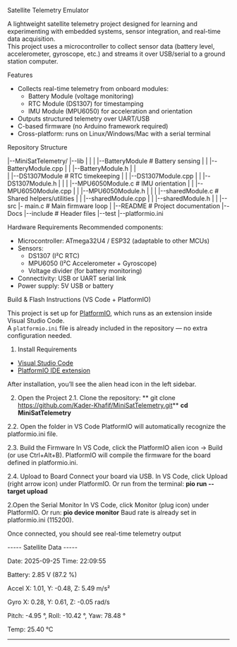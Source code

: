 Satellite Telemetry Emulator

A lightweight satellite telemetry project designed for learning and experimenting with embedded systems, sensor integration, and real-time data acquisition.  
This project uses a microcontroller to collect sensor data (battery level, accelerometer, gyroscope, etc.) and streams it over USB/serial to a ground station computer.

Features

- Collects real-time telemetry from onboard modules:
  - Battery Module (voltage monitoring)
  - RTC Module (DS1307) for timestamping
  - IMU Module (MPU6050) for acceleration and orientation
- Outputs structured telemetry over UART/USB
- C-based firmware (no Arduino framework required)
- Cross-platform: runs on Linux/Windows/Mac with a serial terminal

Repository Structure

|--MiniSatTelemetry/
    |--lib
    |  |
    |  |--BatteryModule # Battery sensing
    |  |  |--BatteryModule.cpp
    |  |  |--BatteryModule.h
    |  |  
    |  |--DS1307Module # RTC timekeeping
    |  |  |--DS1307Module.cpp
    |  |  |--DS1307Module.h
    |  |
    |  |--MPU6050Module.c # IMU orientation
    |  |  |--MPU6050Module.cpp
    |  |  |--MPU6050Module.h
    |  |
    |  |--sharedModule.c # Shared helpers/utilities
    |  |  |--sharedModule.cpp
    |  |  |--sharedModule.h
    |  |
    |--src
       |- main.c # Main firmware loop
    |
    |--README # Project documentation
    |--Docs 
    |--include # Header files
    |--test
    |--platformio.ini

Hardware Requirements
Recommended components:
- Microcontroller: ATmega32U4 / ESP32 (adaptable to other MCUs)
- Sensors:
    - DS1307 (I²C RTC)
    - MPU6050 (I²C Accelerometer + Gyroscope)
    - Voltage divider (for battery monitoring)
- Connectivity: USB or UART serial link
- Power supply: 5V USB or battery

Build & Flash Instructions (VS Code + PlatformIO)

This project is set up for [PlatformIO](https://platformio.org/install), which runs as an extension inside Visual Studio Code.  
A `platformio.ini` file is already included in the repository — no extra configuration needed.

 1. Install Requirements
- [Visual Studio Code](https://code.visualstudio.com/)  
- [PlatformIO IDE extension](https://marketplace.visualstudio.com/items?itemName=platformio.platformio-ide)

After installation, you’ll see the alien head icon in the left sidebar.

 2. Open the Project
  2.1. Clone the repository:
  ** git clone https://github.com/Kader-Khafif/MiniSatTelemetry.git**
   **cd MiniSatTelemetry**

  2.2. Open the folder in VS Code
  PlatformIO will automatically recognize the platformio.ini file.

  2.3. Build the Firmware
  In VS Code, click the PlatformIO alien icon → Build  (or use Ctrl+Alt+B).
  PlatformIO will compile the firmware for the board defined in platformio.ini.

  2.4. Upload to Board
  Connect your board via USB.
  In VS Code, click Upload (right arrow icon) under PlatformIO.
  Or run from the terminal: **pio run --target upload**

  2.Open the Serial Monitor
  In VS Code, click Monitor (plug icon) under PlatformIO.
  Or run: **pio device monitor**
  Baud rate is already set in platformio.ini (115200).

Once connected, you should see real-time telemetry output

----- Satellite Data -----

Date: 2025-09-25  Time: 22:09:55

Battery: 2.85 V (87.2 %)

Accel X: 1.01, Y: -0.48, Z: 5.49 m/s²

Gyro  X: 0.28, Y: 0.61, Z: -0.05 rad/s

Pitch: -4.95 °, Roll: -10.42 °, Yaw: 78.48 °

Temp: 25.40 °C

---------------------------

